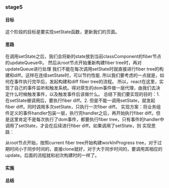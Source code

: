 ### stage5

#### 目标

这个阶段的目标是要实现setState函数，更新我们的页面。

#### 思路

在调用setState之后，我们会将新的state放到当前classComponent的fiber节点的updateQueue中。
然后从root节点开始重新构建fiber tree时，再对updateQueue进行处理
我们不能在每次调用setState时就直接进行fiber tree的构建和diff。这样在连续setState时，可以节约性能.
所以我们要考虑的一点就是，如何在事件执行完毕后，发起构建和diff fiber tree的流程。
所以，react在这里，实现了自己的事件监听和触发系统。得对原生的dom事件做一层代理，由我们去决定什么时候触发事件，以及触发事件后该做什么。
总结下我们要实现的目的：1. 在setState被调用后，要执行fiber diff。2. 但是不能一调用setState，就发起fiber diff。同时调用多次setState，只执行一次fiber diff。
实现方案：将业务组件定义的事件handler包装一层，执行完handler之后，再开始执行fiber diff。但是这里肯定不是每次执行了dom事件，都要执行fiber tree，只有事件的handler中调用了setState，才会在后续进行fiber diff。如果调用了setState，则
实现思路：

从root节点开始，按照current fiber tree开始构建workInProgress tree，对于过期时间小于同步时间的，直接clone就好，对于大于同步时间的，要调用其相应的update。后面的流程就和初次构建时的一样了。

#### 实施


#### 总结
